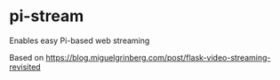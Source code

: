pi-stream
=====================
Enables easy Pi-based web streaming

Based on https://blog.miguelgrinberg.com/post/flask-video-streaming-revisited
